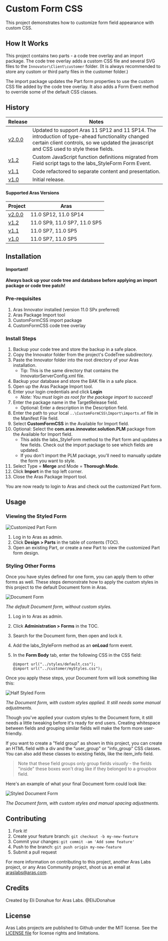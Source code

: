 # Custom Form CSS

This project demonstrates how to customize form field appearance with custom CSS.

## How It Works

This project contains two parts - a code tree overlay and an import package. The code tree overlay adds a custom CSS file and several SVG files to the `Innovator\Client\customer` folder. (It is always recommended to store any custom or third party files in the customer folder.)

The import package updates the Part form properties to use the custom CSS file added by the code tree overlay. It also adds a Form Event method to override some of the default CSS classes.

## History

Release | Notes
--------|--------
[v2.0.0](https://github.com/ArasLabs/custom-form-css/releases/tag/v2.0.0) | Updated to support Aras 11 SP12 and 11 SP14. The introduction of type-ahead functionality changed certain client controls, so we updated the javascript and CSS used to style these fields.
[v1.2](https://github.com/ArasLabs/custom-form-css/releases/tag/v1.2) | Custom JavaScript function definitions migrated from Field script tags to the labs_StyleForm Form Event.
[v1.1](https://github.com/ArasLabs/custom-form-css/releases/tag/v1.1) | Code refactored to separate content and presentation.
[v1.0](https://github.com/ArasLabs/custom-form-css/releases/tag/v1.0) | Initial release.

#### Supported Aras Versions

Project | Aras
--------|------
[v2.0.0](https://github.com/ArasLabs/custom-form-css/releases/tag/v2.0.0) | 11.0 SP12, 11.0 SP14
[v1.2](https://github.com/ArasLabs/custom-form-css/releases/tag/v1.2) | 11.0 SP9, 11.0 SP7, 11.0 SP5
[v1.1](https://github.com/ArasLabs/custom-form-css/releases/tag/v1.1) | 11.0 SP7, 11.0 SP5
[v1.0](https://github.com/ArasLabs/custom-form-css/releases/tag/v1.0) | 11.0 SP7, 11.0 SP5

## Installation

#### Important!
**Always back up your code tree and database before applying an import package or code tree patch!**

### Pre-requisites

1. Aras Innovator installed (version 11.0 SPx preferred)
2. Aras Package Import tool
3. CustomFormCSS import package
4. CustomFormCSS code tree overlay

### Install Steps

1. Backup your code tree and store the backup in a safe place.
2. Copy the Innovator folder from the project's CodeTree subdirectory.
3. Paste the Innovator folder into the root directory of your Aras installation.
    * Tip: This is the same directory that contains the InnovatorServerConfig.xml file.
4. Backup your database and store the BAK file in a safe place.
5. Open up the Aras Package Import tool.
6. Enter your login credentials and click **Login**
    * _Note: You must login as root for the package import to succeed!_
7. Enter the package name in the TargetRelease field.
    * Optional: Enter a description in the Description field.
8. Enter the path to your local `..\CustomFormCSS\Import\imports.mf` file in the Manifest File field.
9. Select **CustomFormCSS** in the Available for Import field.
10. Optional: Select the **com.aras.innovator.solution.PLM** package from the Available for Import field. 
    * This adds the labs_StyleForm method to the Part form and updates a few fields. Check out the import package to see which fields are updated. 
    * If you don't import the PLM package, you'll need to manually update the form you want to style.
10. Select Type = **Merge** and Mode = **Thorough Mode**.
11. Click **Import** in the top left corner.
12. Close the Aras Package Import tool.

You are now ready to login to Aras and check out the customized Part form.

## Usage

### Viewing the Styled Form

![Customized Part Form](./Screenshots/custom_part_form.PNG)

1. Log in to Aras as admin.
2. Click **Design > Parts** in the table of contents (TOC).
3. Open an existing Part, or create a new Part to view the customized Part form design. 

### Styling Other Forms

Once you have styles defined for one form, you can apply them to other forms as well. These steps demonstrate how to apply the custom styles in this project to the default Document form in Aras.

![Document Form](./Screenshots/document_form.png)

*The default Document form, without custom styles.*

1. Log in to Aras as admin.
2. Click **Administration > Forms** in the TOC.
3. Search for the Document form, then open and lock it.
4. Add the labs_StyleForm method as an **onLoad** form event.
5. In the **Form Body** tab, enter the following CSS in the CSS field:

    ```(css)
    @import url("../styles/default.css"); 
    @import url("../customer/myStyles.css");
    ```

Once you apply these steps, your Document form will look something like this:

![Half Styled Form](./Screenshots/half_styled_form.png)

*The Document form, with custom styles applied. It still needs some manual adjustments.*

Though you've applied your custom styles to the Document form, it still needs a little tweaking before it's ready for end users. Creating whitespace between fields and grouping similar fields will make the form more user-friendly. 

If you want to create a "field group" as shown in this project, you can create an HTML field with a div and the "user_group" or "info_group" CSS classes. You can also add these classes to existing fields, like the item_info field. 

>Note that these field groups only group fields *visually* - the fields "inside" these boxes won't drag like if they belonged to a groupbox field.

Here's an example of what your final Document form could look like:

![Styled Document Form](./Screenshots/styled_document_form.png)

*The Document form, with custom styles and manual spacing adjustments.*

## Contributing

1. Fork it!
2. Create your feature branch: `git checkout -b my-new-feature`
3. Commit your changes: `git commit -am 'Add some feature'`
4. Push to the branch: `git push origin my-new-feature`
5. Submit a pull request

For more information on contributing to this project, another Aras Labs project, or any Aras Community project, shoot us an email at araslabs@aras.com.

## Credits

Created by Eli Donahue for Aras Labs. @EliJDonahue

## License

Aras Labs projects are published to Github under the MIT license. See the [LICENSE file](./LICENSE.md) for license rights and limitations.
